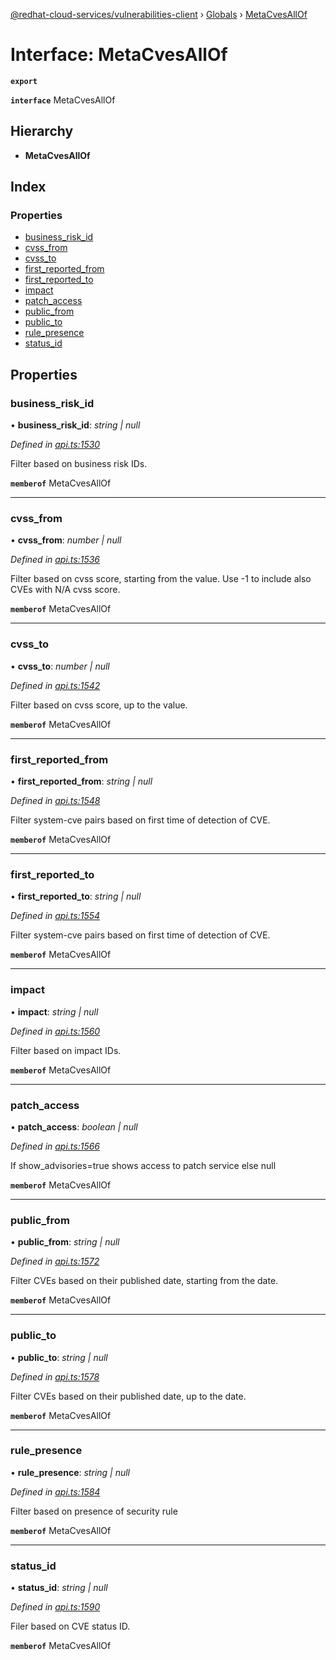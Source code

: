 [@redhat-cloud-services/vulnerabilities-client](../README.md) › [Globals](../globals.md) › [MetaCvesAllOf](metacvesallof.md)

# Interface: MetaCvesAllOf

**`export`** 

**`interface`** MetaCvesAllOf

## Hierarchy

* **MetaCvesAllOf**

## Index

### Properties

* [business_risk_id](metacvesallof.md#business_risk_id)
* [cvss_from](metacvesallof.md#cvss_from)
* [cvss_to](metacvesallof.md#cvss_to)
* [first_reported_from](metacvesallof.md#first_reported_from)
* [first_reported_to](metacvesallof.md#first_reported_to)
* [impact](metacvesallof.md#impact)
* [patch_access](metacvesallof.md#patch_access)
* [public_from](metacvesallof.md#public_from)
* [public_to](metacvesallof.md#public_to)
* [rule_presence](metacvesallof.md#rule_presence)
* [status_id](metacvesallof.md#status_id)

## Properties

###  business_risk_id

• **business_risk_id**: *string | null*

*Defined in [api.ts:1530](https://github.com/RedHatInsights/javascript-clients/blob/master/packages/vulnerabilities/api.ts#L1530)*

Filter based on business risk IDs.

**`memberof`** MetaCvesAllOf

___

###  cvss_from

• **cvss_from**: *number | null*

*Defined in [api.ts:1536](https://github.com/RedHatInsights/javascript-clients/blob/master/packages/vulnerabilities/api.ts#L1536)*

Filter based on cvss score, starting from the value. Use -1 to include also CVEs with N/A cvss score.

**`memberof`** MetaCvesAllOf

___

###  cvss_to

• **cvss_to**: *number | null*

*Defined in [api.ts:1542](https://github.com/RedHatInsights/javascript-clients/blob/master/packages/vulnerabilities/api.ts#L1542)*

Filter based on cvss score, up to the value.

**`memberof`** MetaCvesAllOf

___

###  first_reported_from

• **first_reported_from**: *string | null*

*Defined in [api.ts:1548](https://github.com/RedHatInsights/javascript-clients/blob/master/packages/vulnerabilities/api.ts#L1548)*

Filter system-cve pairs based on first time of detection of CVE.

**`memberof`** MetaCvesAllOf

___

###  first_reported_to

• **first_reported_to**: *string | null*

*Defined in [api.ts:1554](https://github.com/RedHatInsights/javascript-clients/blob/master/packages/vulnerabilities/api.ts#L1554)*

Filter system-cve pairs based on first time of detection of CVE.

**`memberof`** MetaCvesAllOf

___

###  impact

• **impact**: *string | null*

*Defined in [api.ts:1560](https://github.com/RedHatInsights/javascript-clients/blob/master/packages/vulnerabilities/api.ts#L1560)*

Filter based on impact IDs.

**`memberof`** MetaCvesAllOf

___

###  patch_access

• **patch_access**: *boolean | null*

*Defined in [api.ts:1566](https://github.com/RedHatInsights/javascript-clients/blob/master/packages/vulnerabilities/api.ts#L1566)*

If show_advisories=true shows access to patch service else null

**`memberof`** MetaCvesAllOf

___

###  public_from

• **public_from**: *string | null*

*Defined in [api.ts:1572](https://github.com/RedHatInsights/javascript-clients/blob/master/packages/vulnerabilities/api.ts#L1572)*

Filter CVEs based on their published date, starting from the date.

**`memberof`** MetaCvesAllOf

___

###  public_to

• **public_to**: *string | null*

*Defined in [api.ts:1578](https://github.com/RedHatInsights/javascript-clients/blob/master/packages/vulnerabilities/api.ts#L1578)*

Filter CVEs based on their published date, up to the date.

**`memberof`** MetaCvesAllOf

___

###  rule_presence

• **rule_presence**: *string | null*

*Defined in [api.ts:1584](https://github.com/RedHatInsights/javascript-clients/blob/master/packages/vulnerabilities/api.ts#L1584)*

Filter based on presence of security rule

**`memberof`** MetaCvesAllOf

___

###  status_id

• **status_id**: *string | null*

*Defined in [api.ts:1590](https://github.com/RedHatInsights/javascript-clients/blob/master/packages/vulnerabilities/api.ts#L1590)*

Filer based on CVE status ID.

**`memberof`** MetaCvesAllOf

